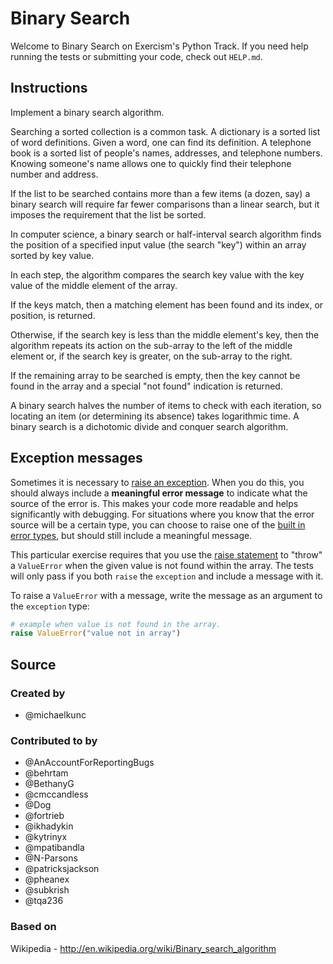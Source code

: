 # Binary Search

Welcome to Binary Search on Exercism's Python Track.
If you need help running the tests or submitting your code, check out `HELP.md`.

## Instructions

Implement a binary search algorithm.

Searching a sorted collection is a common task. A dictionary is a sorted
list of word definitions. Given a word, one can find its definition. A
telephone book is a sorted list of people's names, addresses, and
telephone numbers. Knowing someone's name allows one to quickly find
their telephone number and address.

If the list to be searched contains more than a few items (a dozen, say)
a binary search will require far fewer comparisons than a linear search,
but it imposes the requirement that the list be sorted.

In computer science, a binary search or half-interval search algorithm
finds the position of a specified input value (the search "key") within
an array sorted by key value.

In each step, the algorithm compares the search key value with the key
value of the middle element of the array.

If the keys match, then a matching element has been found and its index,
or position, is returned.

Otherwise, if the search key is less than the middle element's key, then
the algorithm repeats its action on the sub-array to the left of the
middle element or, if the search key is greater, on the sub-array to the
right.

If the remaining array to be searched is empty, then the key cannot be
found in the array and a special "not found" indication is returned.

A binary search halves the number of items to check with each iteration,
so locating an item (or determining its absence) takes logarithmic time.
A binary search is a dichotomic divide and conquer search algorithm.

## Exception messages

Sometimes it is necessary to [raise an exception](https://docs.python.org/3/tutorial/errors.html#raising-exceptions). When you do this, you should always include a **meaningful error message** to indicate what the source of the error is. This makes your code more readable and helps significantly with debugging. For situations where you know that the error source will be a certain type, you can choose to raise one of the [built in error types](https://docs.python.org/3/library/exceptions.html#base-classes), but should still include a meaningful message.

This particular exercise requires that you use the [raise statement](https://docs.python.org/3/reference/simple_stmts.html#the-raise-statement) to "throw" a `ValueError` when the given value is not found within the array. The tests will only pass if you both `raise` the `exception` and include a message with it.

To raise a `ValueError` with a message, write the message as an argument to the `exception` type:

```python
# example when value is not found in the array.
raise ValueError("value not in array")
```

## Source

### Created by

- @michaelkunc

### Contributed to by

- @AnAccountForReportingBugs
- @behrtam
- @BethanyG
- @cmccandless
- @Dog
- @fortrieb
- @ikhadykin
- @kytrinyx
- @mpatibandla
- @N-Parsons
- @patricksjackson
- @pheanex
- @subkrish
- @tqa236

### Based on

Wikipedia - http://en.wikipedia.org/wiki/Binary_search_algorithm